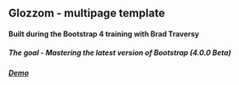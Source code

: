 ## Glozzom - multipage template
#### Built during the Bootstrap 4 training with Brad Traversy
##### The goal - Mastering the latest version of Bootstrap (4.0.0 Beta) 
##### [Demo](https://anatol06.github.io/glozzom/)


